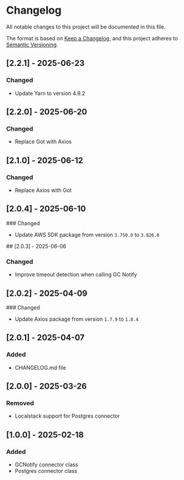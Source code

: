 # Changelog

All notable changes to this project will be documented in this file.

The format is based on [Keep a Changelog](https://keepachangelog.com/en/1.1.0/),
and this project adheres to [Semantic Versioning](https://semver.org/spec/v2.0.0.html).

## [2.2.1] - 2025-06-23

### Changed

- Update Yarn to version 4.9.2

## [2.2.0] - 2025-06-20

### Changed

- Replace Got with Axios

## [2.1.0] - 2025-06-12

### Changed

- Replace Axios with Got

## [2.0.4] - 2025-06-10

### Changed

- Update AWS SDK package from version `3.750.0` to `3.826.0`

## [2.0.3] - 2025-06-06

### Changed

- Improve timeout detection when calling GC Notify

## [2.0.2] - 2025-04-09

### Changed

- Update Axios package from version `1.7.9` to `1.8.4`

## [2.0.1] - 2025-04-07

### Added

- CHANGELOG.md file

## [2.0.0] - 2025-03-26

### Removed

- Localstack support for Postgres connector

## [1.0.0] - 2025-02-18

### Added

- GCNotify connector class
- Postgres connector class